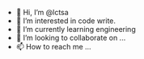 - 👋 Hi, I’m @lctsa
- 👀 I’m interested in code write.
- 🌱 I’m currently learning engineering
- 💞️ I’m looking to collaborate on ...
- 📫 How to reach me ...

<!---
lctsa/lctsa is a ✨ special ✨ repository because its `README.md` (this file) appears on your GitHub profile.
You can click the Preview link to take a look at your changes.
--->
